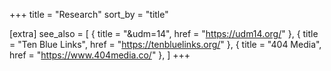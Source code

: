 +++
title = "Research"
sort_by = "title"

[extra]
see_also = [
    { title = "&udm=14", href = "https://udm14.org/" },
    { title = "Ten Blue Links", href = "https://tenbluelinks.org/" },
    { title = "404 Media", href = "https://www.404media.co/" },
]
+++
